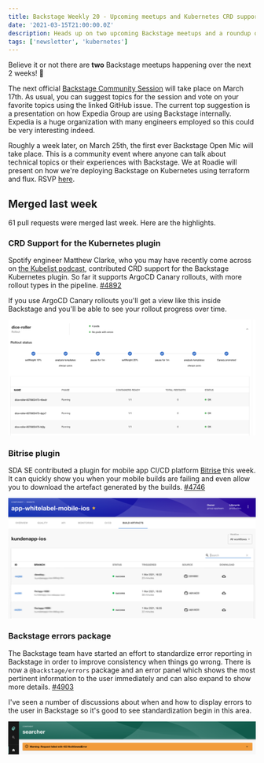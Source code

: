 ```yaml
---
title: Backstage Weekly 20 - Upcoming meetups and Kubernetes CRD support
date: '2021-03-15T21:00:00.0Z'
description: Heads up on two upcoming Backstage meetups and a roundup of the latest merged pull requests.
tags: ['newsletter', 'kubernetes']
---
```


Believe it or not there are **two** Backstage meetups happening over the next 2 weeks! 📅

The next official [Backstage Community Session](https://github.com/backstage/community/issues/7) will take place on March 17th. As usual, you can suggest topics for the session and vote on your favorite topics using the linked GitHub issue. The current top suggestion is a presentation on how Expedia Group are using Backstage internally. Expedia is a huge organization with many engineers employed so this could be very interesting indeed.

Roughly a week later, on March 25th, the first ever Backstage Open Mic will take place. This is a community event where anyone can talk about technical topics or their experiences with Backstage. We at Roadie will present on how we're deploying Backstage on Kubernetes using terraform and flux. RSVP [here](https://frontside-software.typeform.com/to/ICn2IRZM).

## Merged last week

61 pull requests were merged last week. Here are the highlights.

### CRD Support for the Kubernetes plugin

Spotify engineer Matthew Clarke, who you may have recently come across on [the Kubelist podcast](https://kubelist.com/issue/117/), contributed CRD support for the Backstage Kubernetes plugin. So far it supports ArgoCD Canary rollouts, with more rollout types in the pipeline. [#4892](https://github.com/backstage/backstage/pull/4892)

If you use ArgoCD Canary rollouts you'll get a view like this inside Backstage and you'll be able to see your rollout progress over time.

![A list of deployment steps with checkboxes to show which steps have completed](./kubernetes-crd-support.png)

### Bitrise plugin

SDA SE contributed a plugin for mobile app CI/CD platform [Bitrise](https://www.bitrise.io/) this week. It can quickly show you when your mobile builds are failing and even allow you to download the artefact generated by the builds. [#4746](https://github.com/backstage/backstage/pull/4746)

![a list of builds inside Bitrise showing the date it ran, the success status and a link to download the artefact. Some portions are blurred out.](./bitrise-plugin.png)

### Backstage errors package

The Backstage team have started an effort to standardize error reporting in Backstage in order to improve consistency when things go wrong. There is now a `@backstage/errors` package and an error panel which shows the most pertinent information to the user immediately and can also expand to show more details. [#4903](https://github.com/backstage/backstage/pull/4903)

I've seen a number of discussions about when and how to display errors to the user in Backstage so it's good to see standardization begin in this area.

![screenshot of an error in Backstage. Orange bar with a warning about a 403 NotAllowedError inside.](./error.png)
